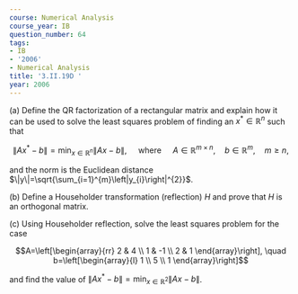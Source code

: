 ```yaml
---
course: Numerical Analysis
course_year: IB
question_number: 64
tags:
- IB
- '2006'
- Numerical Analysis
title: '3.II.19D '
year: 2006
---
```



(a) Define the QR factorization of a rectangular matrix and explain how it can be used to solve the least squares problem of finding an $x^{*} \in \mathbb{R}^{n}$ such that

$$\left\|A x^{*}-b\right\|=\min _{x \in \mathbb{R}^{n}}\|A x-b\|, \quad \text { where } \quad A \in \mathbb{R}^{m \times n}, \quad b \in \mathbb{R}^{m}, \quad m \geqslant n,$$

and the norm is the Euclidean distance $\|y\|=\sqrt{\sum_{i=1}^{m}\left|y_{i}\right|^{2}}$.

(b) Define a Householder transformation (reflection) $H$ and prove that $H$ is an orthogonal matrix.

(c) Using Householder reflection, solve the least squares problem for the case

$$A=\left[\begin{array}{rr}
2 & 4 \\
1 & -1 \\
2 & 1
\end{array}\right], \quad b=\left[\begin{array}{l}
1 \\
5 \\
1
\end{array}\right]$$

and find the value of $\left\|A x^{*}-b\right\|=\min _{x \in \mathbb{R}^{2}}\|A x-b\|$.